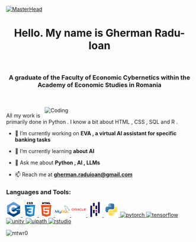 [![MasterHead](https://media2.giphy.com/media/v1.Y2lkPTc5MGI3NjExcXlweGY1dTlucWZmZmNwd3B5Ym9xZnhrNHM3OHI4NDF6bzZzM3U4eCZlcD12MV9pbnRlcm5hbF9naWZfYnlfaWQmY3Q9Zw/coxQHKASG60HrHtvkt/giphy.webp)](https://github.com/mTwR0)
<h1 align="center">Hello. My name is Gherman Radu-Ioan</h1>
<br>
<h3 align="center">A graduate of the Faculty of Economic Cybernetics within the Academy of Economic Studies in Romania</h3>
<br><br>
<img align="right" alt="Coding" width="400" src="https://upload.wikimedia.org/wikipedia/commons/6/6f/Programming123najra.gif">

All my work is primarily done in Python . I know a bit about HTML , CSS , SQL and R .


- 🔭 I’m currently working on **EVA , a virtual AI assistant for specific banking tasks**

- 🌱 I’m currently learning **about AI**

- 💬 Ask me about **Python , AI , LLMs**

- 📫 Reach me at **gherman.raduioan@gmail.com**


<p align="left">
</p>

<h3 align="left">Languages and Tools:</h3>
<p align="left"> <a href="https://www.w3schools.com/cpp/" target="_blank" rel="noreferrer"> <img src="https://raw.githubusercontent.com/devicons/devicon/master/icons/cplusplus/cplusplus-original.svg" alt="cplusplus" width="40" height="40"/> </a> <a href="https://www.w3schools.com/css/" target="_blank" rel="noreferrer"> <img src="https://raw.githubusercontent.com/devicons/devicon/master/icons/css3/css3-original-wordmark.svg" alt="css3" width="40" height="40"/> </a> <a href="https://www.w3.org/html/" target="_blank" rel="noreferrer"> <img src="https://raw.githubusercontent.com/devicons/devicon/master/icons/html5/html5-original-wordmark.svg" alt="html5" width="40" height="40"/> </a> <a href="https://www.mysql.com/" target="_blank" rel="noreferrer"> <img src="https://raw.githubusercontent.com/devicons/devicon/master/icons/mysql/mysql-original-wordmark.svg" alt="mysql" width="40" height="40"/> </a> <a href="https://www.oracle.com/" target="_blank" rel="noreferrer"> <img src="https://raw.githubusercontent.com/devicons/devicon/master/icons/oracle/oracle-original.svg" alt="oracle" width="40" height="40"/> </a> <a href="https://pandas.pydata.org/" target="_blank" rel="noreferrer"> <img src="https://raw.githubusercontent.com/devicons/devicon/2ae2a900d2f041da66e950e4d48052658d850630/icons/pandas/pandas-original.svg" alt="pandas" width="40" height="40"/> </a> <a href="https://www.python.org" target="_blank" rel="noreferrer"> <img src="https://raw.githubusercontent.com/devicons/devicon/master/icons/python/python-original.svg" alt="python" width="40" height="40"/> </a> <a href="https://pytorch.org/" target="_blank" rel="noreferrer"> <img src="https://www.vectorlogo.zone/logos/pytorch/pytorch-icon.svg" alt="pytorch" width="40" height="40"/> </a> <a href="https://www.tensorflow.org" target="_blank" rel="noreferrer"> <img src="https://www.vectorlogo.zone/logos/tensorflow/tensorflow-icon.svg" alt="tensorflow" width="40" height="40"/> </a> <a href="https://unity.com/" target="_blank" rel="noreferrer"> <img src="https://www.vectorlogo.zone/logos/unity3d/unity3d-icon.svg" alt="unity" width="40" height="40"/> </a> 
<a href="https://www.uipath.com" target="_blank" rel="noreferrer"> <img src="https://encrypted-tbn0.gstatic.com/images?q=tbn:ANd9GcRBHHe9huZwqboWR4BJn9fpxtz3WV2-0TXxDQ&s" alt="uipath" width="40" height="40"/> </a>
<a href="https://www.r-studio.com" target="_blank" rel="noreferrer"> <img src="https://blogs.swarthmore.edu/its/wp-content/uploads/2017/06/R_logo-1.png" alt="rstudio" width="40" height="40"/> </a>
</p>

<p><img align="center" src="https://github-readme-stats.vercel.app/api/top-langs?username=mtwr0&show_icons=true&locale=en&layout=compact" alt="mtwr0" /></p>

